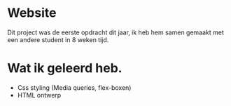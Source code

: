 # Website

Dit project was de eerste opdracht dit jaar, ik heb hem samen gemaakt met een andere student in 8 weken tijd.

# Wat ik geleerd heb.

* Css styling (Media queries, flex-boxen)
* HTML ontwerp